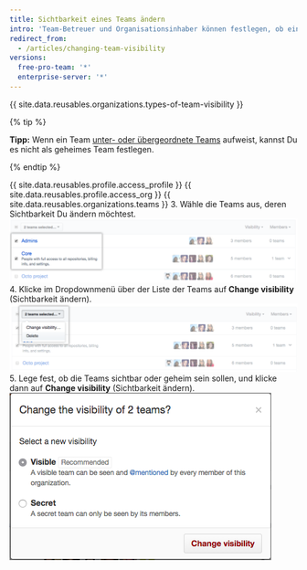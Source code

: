 ```yaml
---
title: Sichtbarkeit eines Teams ändern
intro: 'Team-Betreuer und Organisationsinhaber können festlegen, ob ein Team *sichtbar* oder *geheim* ist.'
redirect_from:
  - /articles/changing-team-visibility
versions:
  free-pro-team: '*'
  enterprise-server: '*'
---
```


{{ site.data.reusables.organizations.types-of-team-visibility }}

{% tip %}

**Tipp:** Wenn ein Team [unter- oder übergeordnete Teams](/articles/about-teams) aufweist, kannst Du es nicht als geheimes Team festlegen.

{% endtip %}

{{ site.data.reusables.profile.access_profile }}
{{ site.data.reusables.profile.access_org }}
{{ site.data.reusables.organizations.teams }}
3. Wähle die Teams aus, deren Sichtbarkeit Du ändern möchtest. ![Liste der Teams mit zwei ausgewählten Teams](/assets/images/help/teams/list-of-teams-selected.png)
4. Klicke im Dropdownmenü über der Liste der Teams auf **Change visibility** (Sichtbarkeit ändern). ![Dropdownmenü mit Option zum Ändern der Teamsichtbarkeit](/assets/images/help/teams/team-bulk-management-options.png)
5. Lege fest, ob die Teams sichtbar oder geheim sein sollen, und klicke dann auf **Change visibility** (Sichtbarkeit ändern). ![Optionsfelder, um ein Team als sichtbar oder geheim festzulegen, und Schaltfläche „Change visibility“ (Sichtbarkeit ändern)](/assets/images/help/teams/select-and-confirm-new-visibility.png)
